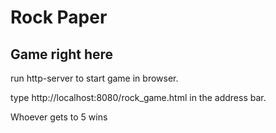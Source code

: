 # Rock Paper
## Game right here

run http-server to start game in browser.

type http://localhost:8080/rock_game.html in the address bar.

Whoever gets to 5 wins